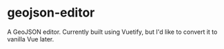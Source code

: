 # geojson-editor
A GeoJSON editor. Currently built using Vuetify, but I'd like to convert it to vanilla Vue later.
